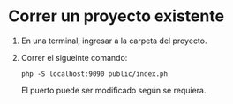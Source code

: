# Correr un proyecto existente

1.  En una terminal, ingresar a la carpeta del proyecto.

2.  Correr el sigueinte comando:
    
    `php -S localhost:9090 public/index.ph`

    El puerto puede ser modificado según se requiera.



